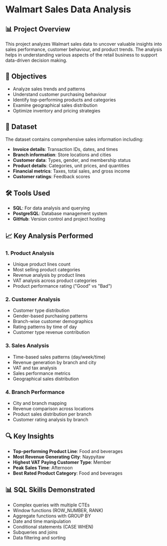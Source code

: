 # Walmart Sales Data Analysis

## 📊 Project Overview
This project analyzes Walmart sales data to uncover valuable insights into sales performance, customer behaviour, and product trends. The analysis helps in understanding various aspects of the retail business to support data-driven decision making.

## 🎯 Objectives
- Analyze sales trends and patterns
- Understand customer purchasing behaviour
- Identify top-performing products and categories
- Examine geographical sales distribution
- Optimize inventory and pricing strategies

## 📁 Dataset
The dataset contains comprehensive sales information including:
- **Invoice details**: Transaction IDs, dates, and times
- **Branch information**: Store locations and cities
- **Customer data**: Types, gender, and membership status
- **Product details**: Categories, unit prices, and quantities
- **Financial metrics**: Taxes, total sales, and gross income
- **Customer ratings**: Feedback scores

## 🛠️ Tools Used
- **SQL**: For data analysis and querying
- **PostgreSQL**: Database management system
- **GitHub**: Version control and project hosting

## 📈 Key Analysis Performed

### 1. Product Analysis
- Unique product lines count
- Most selling product categories
- Revenue analysis by product lines
- VAT analysis across product categories
- Product performance rating ("Good" vs "Bad")

### 2. Customer Analysis
- Customer type distribution
- Gender-based purchasing patterns
- Branch-wise customer demographics
- Rating patterns by time of day
- Customer type revenue contribution

### 3. Sales Analysis
- Time-based sales patterns (day/week/time)
- Revenue generation by branch and city
- VAT and tax analysis
- Sales performance metrics
- Geographical sales distribution

### 4. Branch Performance
- City and branch mapping
- Revenue comparison across locations
- Product sales distribution per branch
- Customer rating analysis by branch

## 🔍 Key Insights
- **Top-performing Product Line**: Food and beverages
- **Most Revenue Generating City**: Naypyitaw
- **Highest VAT Paying Customer Type**: Member
- **Peak Sales Time**: Afternoon
- **Best Rated Product Category**: Food and beverages

## 📊 SQL Skills Demonstrated
- Complex queries with multiple CTEs
- Window functions (ROW_NUMBER, RANK)
- Aggregate functions with GROUP BY
- Date and time manipulation
- Conditional statements (CASE WHEN)
- Subqueries and joins
- Data filtering and sorting
